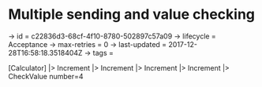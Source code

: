 # Multiple sending and value checking

-> id = c22836d3-68cf-4f10-8780-502897c57a09
-> lifecycle = Acceptance
-> max-retries = 0
-> last-updated = 2017-12-28T16:58:18.3518404Z
-> tags = 

[Calculator]
|> Increment
|> Increment
|> Increment
|> Increment
|> CheckValue number=4
~~~
